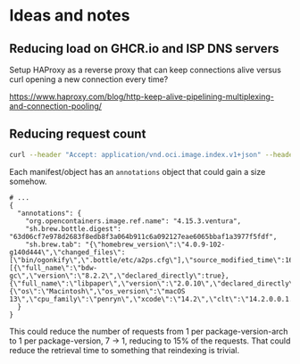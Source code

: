 # Ideas and notes

## Reducing load on GHCR.io and ISP DNS servers

Setup HAProxy as a reverse proxy that can keep connections alive versus curl opening a new connection every time?

https://www.haproxy.com/blog/http-keep-alive-pipelining-multiplexing-and-connection-pooling/

## Reducing request count

```sh
curl --header "Accept: application/vnd.oci.image.index.v1+json" --header "Authorization: Bearer QQ==" https://ghcr.io/v2/homebrew/core/a2ps/manifests/4.15.3 | jq .
```

Each manifest/object has an `annotations` object that could gain a size somehow.

```json5
# ...
{
  "annotations": {
    "org.opencontainers.image.ref.name": "4.15.3.ventura",
    "sh.brew.bottle.digest": "63d06cf7e978d2683f8edb8f3a064b911c6a092127eae6065bbaf1a3977f5fdf",
    "sh.brew.tab": "{\"homebrew_version\":\"4.0.9-102-g140d444\",\"changed_files\":[\"bin/ogonkify\",\".bottle/etc/a2ps.cfg\"],\"source_modified_time\":1679862747,\"compiler\":\"clang\",\"runtime_dependencies\":[{\"full_name\":\"bdw-gc\",\"version\":\"8.2.2\",\"declared_directly\":true},{\"full_name\":\"libpaper\",\"version\":\"2.0.10\",\"declared_directly\":true}],\"arch\":\"x86_64\",\"built_on\":{\"os\":\"Macintosh\",\"os_version\":\"macOS 13\",\"cpu_family\":\"penryn\",\"xcode\":\"14.2\",\"clt\":\"14.2.0.0.1.1668646533\",\"preferred_perl\":\"5.30\"}}"
  }
}
```

This could reduce the number of requests from 1 per package-version-arch to 1 per package-version, 7 -> 1, reducing to 15% of the requests.
That could reduce the retrieval time to something that reindexing is trivial.

